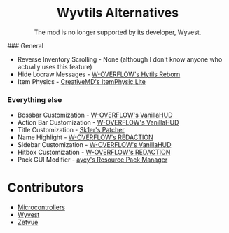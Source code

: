 <div align="center">

# Wyvtils Alternatives
The mod is no longer supported by its developer, Wyvest.

</div>
### General

* Reverse Inventory Scrolling - None (although I don't know anyone who actually uses this feature)
* Hide Locraw Messages - [W-OVERFLOW's Hytils Reborn](https://github.com/W-OVERFLOW/Hytils-Reborn)
* Item Physics - [CreativeMD's ItemPhysic Lite](https://www.curseforge.com/minecraft/mc-mods/itemphysic-lite/files/2439695)

### Everything else
* Bossbar Customization - [W-OVERFLOW's VanillaHUD](https://github.com/W-OVERFLOW/VanillaHUD/releases/latest)
* Action Bar Customization - [W-OVERFLOW's VanillaHUD](https://github.com/W-OVERFLOW/VanillaHUD/releases/latest)
* Title Customization - [Sk1er's Patcher](https://sk1er.club/mods/patcher)
* Name Highlight - [W-OVERFLOW's REDACTION](https://github.com/W-OVERFLOW/REDACTION)
* Sidebar Customization - [W-OVERFLOW's VanillaHUD](https://github.com/W-OVERFLOW/VanillaHUD/releases/latest)
* Hitbox Customization - [W-OVERFLOW's REDACTION](https://github.com/W-OVERFLOW/REDACTION)
* Pack GUI Modifier - [aycy's Resource Pack Manager](https://www.youtube.com/watch?v=OQZFWrrEcYM)

# Contributors

* [Microcontrollers](https://github.com/microcontrollersdev)
* [Wyvest](https://github.com/Wyvest)
* [Zetvue](https://zetvue.carrd.co)
